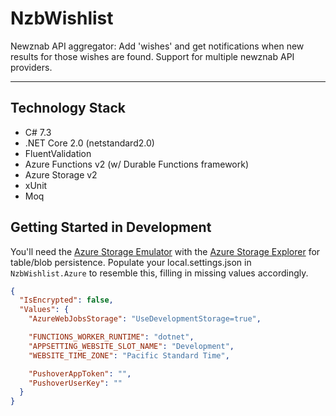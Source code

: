 # NzbWishlist

Newznab API aggregator: Add 'wishes' and get notifications when new results for those wishes are found. Support for multiple newznab API providers.

----------

## Technology Stack
* C# 7.3
* .NET Core 2.0 (netstandard2.0)
* FluentValidation
* Azure Functions v2 (w/ Durable Functions framework)
* Azure Storage v2
* xUnit
* Moq

## Getting Started in Development
You'll need the [Azure Storage Emulator](https://docs.microsoft.com/en-us/azure/storage/common/storage-use-emulator) with the [Azure Storage Explorer](https://azure.microsoft.com/en-us/features/storage-explorer/) for table/blob persistence.
Populate your local.settings.json in `NzbWishlist.Azure` to resemble this, filling in missing values accordingly.

```json
{
  "IsEncrypted": false,
  "Values": {
    "AzureWebJobsStorage": "UseDevelopmentStorage=true",

    "FUNCTIONS_WORKER_RUNTIME": "dotnet",
    "APPSETTING_WEBSITE_SLOT_NAME": "Development",
    "WEBSITE_TIME_ZONE": "Pacific Standard Time",

    "PushoverAppToken": "",
    "PushoverUserKey": ""
  }
}
```